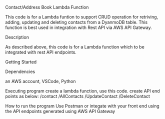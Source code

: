 Contact/Address Book Lambda Function

This code is for a Lambda funtion to support CRUD operation for retriving, adding, updating and deleting contacts from a DyanmoDB table. This function is best used in integration with Rest API via AWS API Gateway.

Description

As described above, this code is for a Lambda function which to be integrated with rest API endpoints. 

Getting Started

Dependencies

an AWS account, VSCode, Python

Executing program
create a lambda function, use this code.
create API end points as below:
/contact
/AllContacts
/UpdateContact
/DeleteContact

How to run the program
Use Postman or integate with your front end using the API endpoints generated using AWS API Gateway
